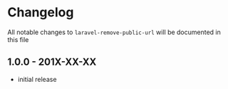 # Changelog

All notable changes to `laravel-remove-public-url` will be documented in this file

## 1.0.0 - 201X-XX-XX

- initial release
